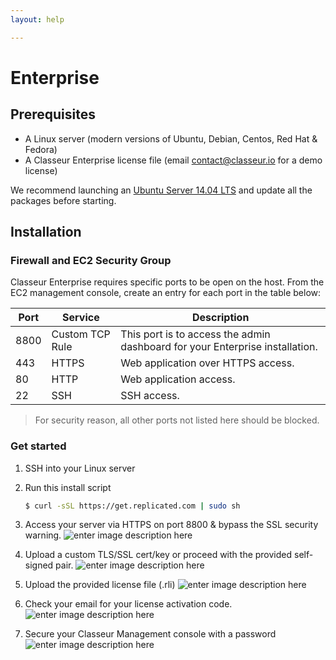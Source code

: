 ```yaml
---
layout: help

---
```


# Enterprise


## Prerequisites

- A Linux server (modern versions of Ubuntu, Debian, Centos, Red Hat & Fedora)
- A Classeur Enterprise license file (email contact@classeur.io for a demo license)

We recommend launching an [Ubuntu Server 14.04 LTS](https://aws.amazon.com/marketplace/pp/B00JV9JBDS) and update all the packages before starting.


## Installation

### Firewall and EC2 Security Group

Classeur Enterprise requires specific ports to be open on the host. From the EC2 management console, create an entry for each port in the table below:

Port | Service | Description
---- | ------- | ---
8800 | Custom TCP Rule | This port is to access the admin dashboard for your Enterprise installation.
443 | HTTPS | Web application over HTTPS access.
80 | HTTP | Web application access.
22 | SSH | SSH access.

> For security reason, all other ports not listed here should be blocked.

### Get started

1. SSH into your Linux server
2. Run this install script

	```bash
	$ curl -sSL https://get.replicated.com | sudo sh
	```

3. Access your server via HTTPS on port 8800 & bypass the SSL security warning.
![enter image description here](https://i.imgur.com/JFrIBD9.png)

4. Upload a custom TLS/SSL cert/key or proceed with the provided self-signed pair.
![enter image description here](https://i.imgur.com/26QKbd2.png)

5. Upload the provided license file (.rli)
![enter image description here](https://i.imgur.com/Oso3cdj.png)

6. Check your email for your license activation code.
![enter image description here](https://i.imgur.com/3BN9wpb.png)

7. Secure your Classeur Management console with a password
![enter image description here](https://i.imgur.com/G5BkAmB.png)



